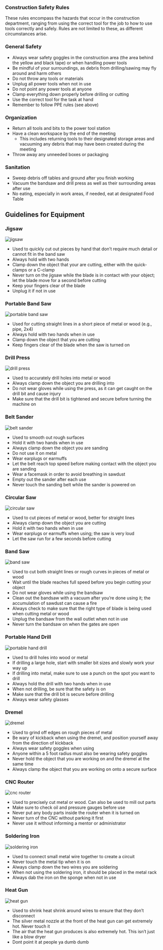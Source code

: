 ### Construction Safety Rules
These rules encompass the hazards that occur in the construction department, ranging from using the correct tool for the job to how to use tools correctly and safely. Rules are not limited to these, as different circumstances arise. 

### General Safety
* Always wear safety goggles in the construction area (the area behind the yellow and black tape) or when handling power tools
* Be mindful of your surroundings, as debris from drilling/sawing may fly around and harm others
* Do not throw any tools or materials 
* Unplug all power tools when not in use
* Do not point any power tools at anyone
* Clamp everything down properly before drilling or cutting
* Use the correct tool for the task at hand
* Remember to follow PPE rules (see above)

### Organization
* Return all tools and bits to the power tool station
* Have a clean workspace by the end of the meeting
    * This includes returning tools to their designated storage areas and vacuuming any debris that may have been created during the meeting
* Throw away any unneeded boxes or packaging

### Sanitation
* Sweep debris off tables and ground after you finish working
* Vacuum the bandsaw and drill press as well as their surrounding areas after use
* No eating, especially in work areas, if needed, eat at designated Food Table

## Guidelines for Equipment  

### Jigsaw
![jigsaw](../assets/images/tools/construction/jigsaw.png)

* Used to quickly cut out pieces by hand that don’t require much detail or cannot fit in the band saw
* Always hold with two hands
* Clamp down the object that your are cutting, either with the quick-clamps or a C-clamp
* Never turn on the jigsaw while the blade is in contact with your object; let the blade move for a second before cutting
* Keep your fingers clear of the blade
* Unplug it if not in use

### Portable Band Saw
![portable band saw](../assets/images/tools/construction/portablebandsaw.png)

* Used for cutting straight lines in a short piece of metal or wood (e.g., pipe, 2x4)
* Always hold with two hands when in use
* Clamp down the object that you are cutting
* Keep fingers clear of the blade when the saw is turned on

### Drill Press
![drill press](../assets/images/tools/construction/drillpress.png)

* Used to accurately drill holes into metal or wood
* Always clamp down the object you are drilling into
* Do not wear gloves while using the press, as it can get caught on the drill bit and cause injury
* Make sure that the drill bit is tightened and secure before turning the machine on

### Belt Sander
![belt sander](../assets/images/tools/construction/beltsander.png)

* Used to smooth out rough surfaces
* Hold it with two hands when in use
* Always clamp down the object you are sanding
* Do not use it on metal
* Wear earplugs or earmuffs
* Let the belt reach top speed before making contact with the object you are sanding
* Wear a facemask in order to avoid breathing in sawdust
* Empty out the sander after each use
* Never touch the sanding belt while the sander is powered on

### Circular Saw
![circular saw](../assets/images/tools/construction/circularsaw.png)

* Used to cut pieces of metal or wood, better for straight lines
* Always clamp down the object you are cutting
* Hold it with two hands when in use
* Wear earplugs or earmuffs when using; the saw is very loud
* Let the saw run for a few seconds before cutting

### Band Saw
![band saw](../assets/images/tools/construction/bandsaw.png)

* Used to cut both straight lines or rough curves in pieces of metal or wood
* Wait until the blade reaches full speed before you begin cutting your object
* Do not wear gloves while using the bandsaw
* Clean out the bandsaw with a vacuum after you’re done using it; the accumulation of sawdust can cause a fire
* Always check to make sure that the right type of blade is being used when cutting metal or wood
* Unplug the bandsaw from the wall outlet when not in use
* Never turn the bandsaw on when the gates are open

### Portable Hand Drill
![portable hand drill](../assets/images/tools/construction/handdrill.png)

* Used to drill holes into wood or metal
* If drilling a large hole, start with smaller bit sizes and slowly work your way up
* If drilling into metal, make sure to use a punch on the spot you want to drill
* Always hold the drill with two hands when in use
* When not drilling, be sure that the safety is on
* Make sure that the drill bit is secure before drilling
* Always wear safety glasses

### Dremel
![dremel](../assets/images/tools/construction/dremel.png)

* Used to grind off edges on rough pieces of metal
* Be wary of kickback when using the dremel, and position yourself away from the direction of kickback
* Always wear safety goggles when using
* Anyone within a 5 foot radius must also be wearing safety goggles
* Never hold the object that you are working on and the dremel at the same time
* Always clamp the object that you are working on onto a secure surface

### CNC Router
![cnc router](../assets/images/tools/construction/cncrouter.png)

* Used to precisely cut metal or wood. Can also be used to mill out parts
* Make sure to check oil and pressure gauges before use
* Never put any body parts inside the router when it is turned on
* Never turn of the CNC without parking it first
* Never use it without informing a mentor or administrator

### Soldering Iron
![soldering iron](../assets/images/tools/electronics/solderingiron.png)

* Used to connect small metal wire together to create a circuit
* Never touch the metal tip when it is on
* Always clamp down the two wires you are soldering
* When not using the soldering iron, it should be placed in the metal rack
* Always dab the iron on the sponge when not in use

### Heat Gun
![heat gun](../assets/images/tools/electronics/heatgun.png)

* Used to shrink heat shrink around wires to ensure that they don’t disconnect
* The silver metal nozzle at the front of the heat gun can get extremely hot. Never touch it
* The air that the heat gun produces is also extremely hot. This isn’t just like a blow dryer
* Dont point it at people ya dumb dumb